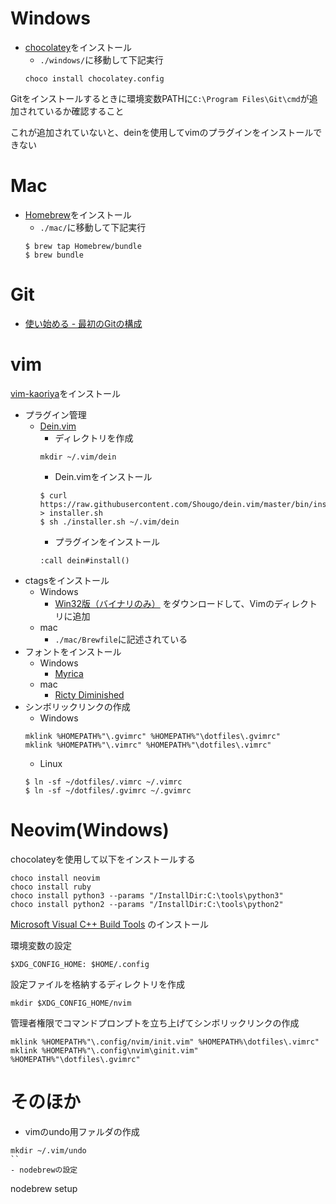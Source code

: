 # Windows
- [chocolatey](https://chocolatey.org/)をインストール
    - `./windows/`に移動して下記実行
    ```
    choco install chocolatey.config 
    ```

Gitをインストールするときに環境変数PATHに`C:\Program Files\Git\cmd`が追加されているか確認すること

これが追加されていないと、deinを使用してvimのプラグインをインストールできない


# Mac
- [Homebrew](https://brew.sh/index_ja.html)をインストール
    - `./mac/`に移動して下記実行
    ```
    $ brew tap Homebrew/bundle
    $ brew bundle
    ```

# Git

- [使い始める - 最初のGitの構成](https://git-scm.com/book/ja/v2/使い始める-最初のGitの構成)

# vim
[vim-kaoriya](https://github.com/koron/vim-kaoriya/releases)をインストール

- プラグイン管理
    - [Dein.vim](https://github.com/Shougo/dein.vim)
        - ディレクトリを作成
        ```
        mkdir ~/.vim/dein
        ```
        - Dein.vimをインストール
        ```
        $ curl https://raw.githubusercontent.com/Shougo/dein.vim/master/bin/installer.sh > installer.sh
        $ sh ./installer.sh ~/.vim/dein
        ```
        - プラグインをインストール
        ```
        :call dein#install()
        ```
- ctagsをインストール
    - Windows
        - [Win32版（バイナリのみ）](http://hp.vector.co.jp/authors/VA025040/ctags/) をダウンロードして、Vimのディレクトリに追加
    - mac
        - `./mac/Brewfile`に記述されている
- フォントをインストール
    - Windows
        - [Myrica](https://github.com/tomokuni/Myrica)
    - mac
        - [Ricty Diminished](http://www.rs.tus.ac.jp/yyusa/ricty_diminished.html)
- シンボリックリンクの作成
    - Windows
    ```
    mklink %HOMEPATH%"\.gvimrc" %HOMEPATH%"\dotfiles\.gvimrc"
    mklink %HOMEPATH%"\.vimrc" %HOMEPATH%"\dotfiles\.vimrc"
    ```
    - Linux
    ```
    $ ln -sf ~/dotfiles/.vimrc ~/.vimrc
    $ ln -sf ~/dotfiles/.gvimrc ~/.gvimrc
    ```

# Neovim(Windows)

chocolateyを使用して以下をインストールする

```
choco install neovim
choco install ruby
choco install python3 --params "/InstallDir:C:\tools\python3"
choco install python2 --params "/InstallDir:C:\tools\python2"
```

[Microsoft Visual C++ Build Tools](https://www.microsoft.com/ja-JP/download/confirmation.aspx?id=48159) のインストール


環境変数の設定

```
$XDG_CONFIG_HOME: $HOME/.config
```

設定ファイルを格納するディレクトリを作成

```
mkdir $XDG_CONFIG_HOME/nvim
```

管理者権限でコマンドプロンプトを立ち上げてシンボリックリンクの作成

```
mklink %HOMEPATH%"\.config/nvim/init.vim" %HOMEPATH%\dotfiles\.vimrc"
mklink %HOMEPATH%"\.config\nvim\ginit.vim" %HOMEPATH%"\dotfiles\.gvimrc"
```

# そのほか
- vimのundo用ファルダの作成
```
mkdir ~/.vim/undo
``
- nodebrewの設定
```
nodebrew setup
```

